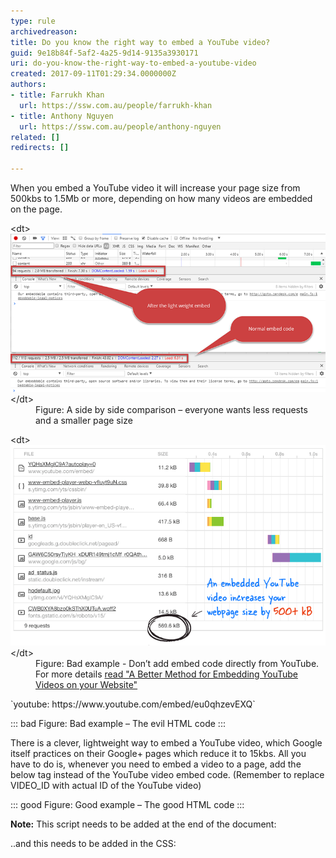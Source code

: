 ```yaml
---
type: rule
archivedreason: 
title: Do you know the right way to embed a YouTube video?
guid: 9e18b84f-5af2-4a25-9d14-9135a3930171
uri: do-you-know-the-right-way-to-embed-a-youtube-video
created: 2017-09-11T01:29:34.0000000Z
authors:
- title: Farrukh Khan
  url: https://ssw.com.au/people/farrukh-khan
- title: Anthony Nguyen
  url: https://ssw.com.au/people/anthony-nguyen
related: []
redirects: []

---
```


When you embed a YouTube video it will increase your page size from 500kbs to 1.5Mb or more, depending on how many videos are embedded on the page.


<!--endintro-->
<dl class="image">&lt;dt&gt; <img src="video-embed-load-time.png" alt="video-embed-load-time.png"> &lt;/dt&gt;<dd>Figure: A side by side comparison – everyone wants less requests and a smaller page size</dd></dl><dl class="badImage">&lt;dt&gt;<img src="video-embed-bad.png" alt="video-embed-bad.png"> &lt;/dt&gt; <dd>Figure: Bad example - Don’t add embed code directly from YouTube. For more details <a href="https://www.labnol.org/internet/light-youtube-embeds/27941/">read "A Better Method for Embedding YouTube Videos on your Website" </a></dd></dl>
`youtube: https://www.youtube.com/embed/eu0qhzevEXQ`


::: bad
Figure: Bad example – The evil HTML code
:::

 
There is a clever, lightweight way to embed a YouTube video, which Google itself practices on their Google+ pages which reduce it to 15kbs.
All you have to do is, whenever you need to embed a video to a page, add the below tag instead of the YouTube video embed code. (Remember to replace VIDEO\_ID with actual ID of the YouTube video)






::: good
Figure: Good example – The good HTML code
:::



**Note:** This script needs to be added at the end of the document:

<script><br>/* Light YouTube Embeds by @labnol */<br>/* Web: http://labnol.org/?p=27941 */<br>document.addEventListener("DOMContentLoaded",<br>function() {<br>var div, n,<br>v = document.getElementsByClassName("youtube-player");<br>for (n = 0; n < v.length; n++) {<br>div = document.createElement("div");<br>div.setAttribute("data-id", v[n].dataset.id);<br>div.innerHTML = labnolThumb(v[n].dataset.id);<br>div.onclick = labnolIframe;<br>v[n].appendChild(div);<br>}<br>});<br>function labnolThumb(id) {<br>var thumb = '<img src="https://i.ytimg.com/vi/ID/hqdefault.jpg">',<br>play = '<div class="play"></div>';<br>return thumb.replace("ID", id) + play;<br>}<br>function labnolIframe() {<br>var iframe = document.createElement("iframe");<br>var embed = "https://www.youtube.com/embed/ID?autoplay=1";<br>iframe.setAttribute("src", embed.replace("ID", this.dataset.id));<br>iframe.setAttribute("frameborder", "0");<br>iframe.setAttribute("allowfullscreen", "1");<br>this.parentNode.replaceChild(iframe, this);<br>}<br></script>

..and this needs to be added in the CSS:
